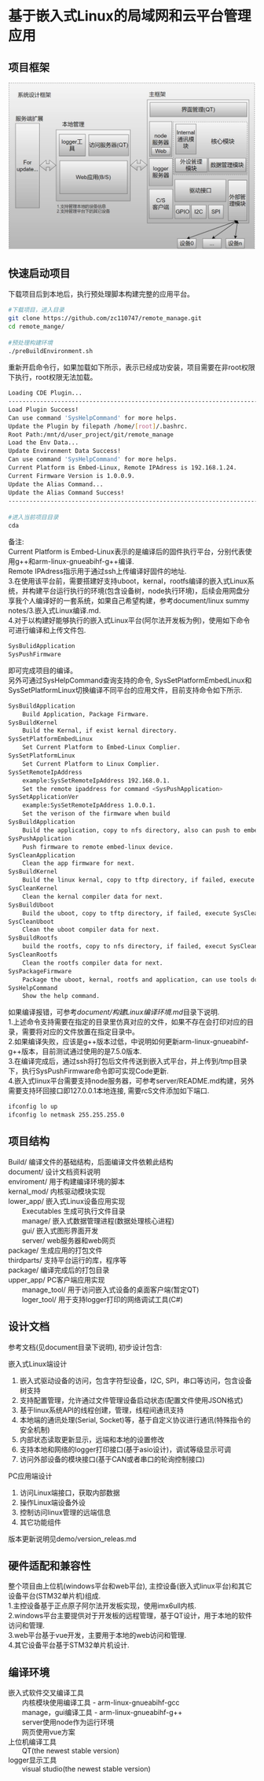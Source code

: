 # 基于嵌入式Linux的局域网和云平台管理应用

## 项目框架

![image](document/image/firmware.jpg)

## 快速启动项目
下载项目后到本地后，执行预处理脚本构建完整的应用平台。
```bash
#下载项目，进入目录
git clone https://github.com/zc110747/remote_manage.git
cd remote_mange/

#预处理构建环境
./preBuildEnvironment.sh
```
重新开启命令行，如果加载如下所示，表示已经成功安装，项目需要在非root权限下执行，root权限无法加载。
```bash
Loading CDE Plugin...
-------------------------------------------------------------------------
Load Plugin Success!
Can use command 'SysHelpCommand' for more helps.
Update the Plugin by filepath /home/[root]/.bashrc.
Root Path:/mnt/d/user_project/git/remote_manage
Load the Env Data...
Update Environment Data Success!
Can use command 'SysHelpCommand' for more helps.
Current Platform is Embed-Linux, Remote IPAdress is 192.168.1.24.
Current Firmware Version is 1.0.0.9.
Update the Alias Command...
Update the Alias Command Success!
-------------------------------------------------------------------------

#进入当前项目目录
cda 
```
备注:<br />
Current Platform is Embed-Linux表示的是编译后的固件执行平台，分别代表使用g++和arm-linux-gnueabihf-g++编译.<br />
Remote IPAdress指示用于通过ssh上传编译好固件的地址.<br />
3.在使用该平台前，需要搭建好支持uboot，kernal，rootfs编译的嵌入式Linux系统，并构建平台运行执行的环境(包含设备树，node执行环境)，后续会用网盘分享我个人编译好的一套系统，如果自己希望构建，参考document/linux summy notes/3.嵌入式Linux编译.md.<br />
4.对于以构建好能够执行的嵌入式Linux平台(阿尔法开发板为例)，使用如下命令可进行编译和上传文件包.<br/>
```bash
SysBulidApplication
SysPushFirmware
```
即可完成项目的编译。<br/>
另外可通过SysHelpCommand查询支持的命令, SysSetPlatformEmbedLinux和SysSetPlatformLinux切换编译不同平台的应用文件，目前支持命令如下所示.<br/>
```bash
SysBuildApplication
    Build Application, Package Firmware.
SysBuildKernel
    Build the Kernal, if exist kernal directory.
SysSetPlatformEmbedLinux
    Set Current Platform to Embed-Linux Complier.
SysSetPlatformLinux
    Set Current Platform to Linux Complier.
SysSetRemoteIpAddress
    example:SysSetRemoteIpAddress 192.168.0.1.
    Set the remote ipaddress for command <SysPushApplication>
SysSetApplicationVer
    example:SysSetRemoteIpAddress 1.0.0.1.
    Set the verison of the firmware when build
SysBuildApplication
    Build the application, copy to nfs directory, also can push to embed-linux device.
SysPushApplication
    Push firmware to remote embed-linux device.
SysCleanApplication
    Clean the app firmware for next.
SysBuildKernel
    Build the linux kernal, copy to tftp directory, if failed, execute SysCleanKernel first.
SysCleanKernel
    Clean the kernal compiler data for next.
SysBuildUboot
    Build the uboot, copy to tftp directory, if failed, execute SysCleanUboot first.
SysCleanUboot
    Clean the uboot compiler data for next.
SysBuildRootfs
    build the rootfs, copy to nfs directory, if failed, execut SysCleanRootfs first.
SysCleanRootfs
    Clean the rootfs compiler data for next.
SysPackageFirmware
    Package the uboot, kernal, rootfs and application, can use tools download.
SysHelpCommand
    Show the help command.
```
如果编译报错，可参考*document/构建Linux编译环境.md*目录下说明.<br/>
1.上述命令支持需要在指定的目录里仿真对应的文件，如果不存在会打印对应的目录，需要将对应的文件放置在指定目录中。<br/>
2.如果编译失败，应该是g++版本过低，中说明如何更新arm-linux-gnueabihf-g++版本，目前测试通过使用的是7.5.0版本.<br/>
3.在编译完成后，通过ssh将打包后文件传送到嵌入式平台，并上传到/tmp目录下，执行SysPushFirmware命令即可实现Code更新.<br/>
4.嵌入式linux平台需要支持node服务器，可参考server/README.md构建，另外需要支持环回接口即127.0.0.1本地连接, 需要rcS文件添加如下端口.<br/>

```bash
ifconfig lo up
ifconfig lo netmask 255.255.255.0
```

## 项目结构

Build/              编译文件的基础结构，后面编译文件依赖此结构<br/>
document/           设计文档资料说明<br/>
enviroment/         用于构建编译环境的脚本<br/>
kernal_mod/         内核驱动模块实现<br/>
lower_app/          嵌入式Linux设备应用实现<br/>
&emsp;&emsp;Executables     生成可执行文件目录<br/>
&emsp;&emsp;manage/         嵌入式数据管理进程(数据处理核心进程)<br/>
&emsp;&emsp;gui/            嵌入式图形界面开发<br/>
&emsp;&emsp;server/         web服务器和web网页<br/>
package/            生成应用的打包文件<br/>
thirdparts/         支持平台运行的库，程序等<br/>
package/            编译完成后的打包目录<br/>
upper_app/          PC客户端应用实现<br/>
&emsp;&emsp;manage_tool/         用于访问嵌入式设备的桌面客户端(暂定QT)<br/>
&emsp;&emsp;loger_tool/     用于支持logger打印的网络调试工具(C#)<br/>

## 设计文档

参考文档(见document目录下说明), 初步设计包含:<br/>

嵌入式Linux端设计<br/>

1. 嵌入式驱动设备的访问，包含字符型设备，I2C, SPI，串口等访问，包含设备树支持<br/>
2. 支持配置管理，允许通过文件管理设备启动状态(配置文件使用JSON格式)<br/>
3. 基于linux系统API的线程创建，管理，线程间通讯支持<br/>
4. 本地端的通讯处理(Serial, Socket)等，基于自定义协议进行通讯(特殊指令的安全机制)<br/>
5. 内部状态读取更新显示，远端和本地的设置修改<br/>
6. 支持本地和网络的logger打印接口(基于asio设计)，调试等级显示可调<br/>
7. 访问外部设备的模块接口(基于CAN或者串口的轮询控制接口)<br/>

PC应用端设计<br/>

1. 访问Linux端接口，获取内部数据<br/>
2. 操作Linux端设备外设<br/>
3. 控制访问linux管理的远端信息<br/>
4. 其它功能组件<br/>

版本更新说明见demo/version_releas.md<br/>

## 硬件适配和兼容性

整个项目由上位机(windows平台和web平台), 主控设备(嵌入式linux平台)和其它设备平台(STM32单片机)组成.<br/>
1.主控设备基于正点原子阿尔法开发板实现，使用imx6ull内核.<br/>
2.windows平台主要提供对于开发板的远程管理，基于QT设计，用于本地的软件访问和管理.<br/>
3.web平台基于vue开发，主要用于本地的web访问和管理.<br/>
4.其它设备平台基于STM32单片机设计.<br/>

## 编译环境

嵌入式软件交叉编译工具<br/>
&emsp;&emsp;内核模块使用编译工具 - arm-linux-gnueabihf-gcc<br/>
&emsp;&emsp;manage，gui编译工具 - arm-linux-gnueabihf-g++<br/>
&emsp;&emsp;server使用node作为运行环境<br/>
&emsp;&emsp;网页使用vue方案<br/>
上位机编译工具<br/>
&emsp;&emsp;QT(the newest stable version)<br/>
logger显示工具<br/>
&emsp;&emsp;visual studio(the newest stable version)<br/>